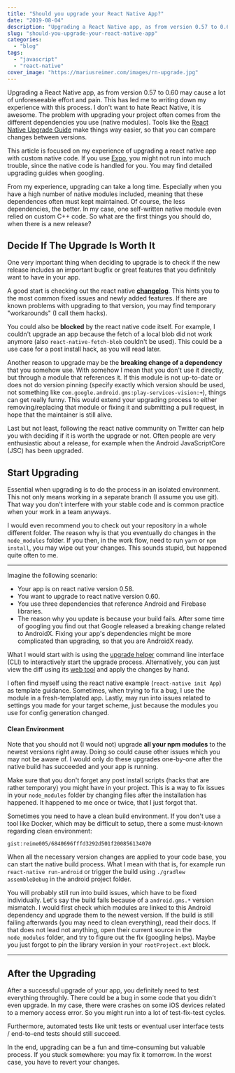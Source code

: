 ```yaml
---
title: "Should you upgrade your React Native App?"
date: "2019-08-04"
description: "Upgrading a React Native app, as from version 0.57 to 0.60 may cause a lot of unforeseeable effort and pain. This has led me to writing down my experience with this process."
slug: "should-you-upgrade-your-react-native-app"
categories:
  - "blog"
tags:
  - "javascript"
  - "react-native"
cover_image: "https://mariusreimer.com/images/rn-upgrade.jpg"
---
```


Upgrading a React Native app, as from version 0.57 to 0.60 may cause a lot of unforeseeable effort and pain. This has led me to writing down my experience with this process. I don't want to hate React Native, it is awesome. The problem with upgrading your project often comes from the different dependencies you use (native modules). Tools like the [React Native Upgrade Guide](https://react-native-community.github.io/upgrade-helper/) make things way easier, so that you can compare changes between versions.

This article is focused on my experience of upgrading a react native app with custom native code. If you use [Expo](https://expo.io), you might not run into much trouble, since the native code is handled for you. You may find detailed upgrading guides when googling.

From my experience, upgrading can take a long time. Especially when you have a high number of native modules included, meaning that these dependences often must kept maintained. Of course, the less dependencies, the better. In my case, one self-written native module even relied on custom C++ code. So what are the first things you should do, when there is a new release?

## Decide If The Upgrade Is Worth It

One very important thing when deciding to upgrade is to check if the new release includes an important bugfix or great features that you definitely want to have in your app.

A good start is checking out the react native [**changelog**](https://github.com/react-native-community/releases/blob/master/CHANGELOG.md). This hints you to the most common fixed issues and newly added features. If there are known problems with upgrading to that version, you may find temporary "workarounds" (I call them hacks).

You could also be **blocked** by the react native code itself. For example, I couldn't upgrade an app because the fetch of a local blob did not work anymore (also `react-native-fetch-blob` couldn't be used). This could be a use case for a post install hack, as you will read later.

Another reason to upgrade may be the **breaking change of a dependency** that you somehow use. With somehow I mean that you don't use it directly, but through a module that references it. If this module is not up-to-date or does not do version pinning (specify exactly which version should be used, not something like `com.google.android.gms:play-services-vision:+`), things can get really funny. This would extend your upgrading process to either removing/replacing that module or fixing it and submitting a pull request, in hope that the maintainer is still alive.

Last but not least, following the react native community on Twitter can help you with deciding if it is worth the upgrade or not. Often people are very enthusiastic about a release, for example when the Android JavaScriptCore (JSC) has been upgraded.

## Start Upgrading

Essential when upgrading is to do the process in an isolated environment. This not only means working in a separate branch (I assume you use git). That way you don't interfere with your stable code and is common practice when your work in a team anyways.

I would even recommend you to check out your repository in a whole different folder. The reason why is that you eventually do changes in the `node_modules` folder. If you then, in the work flow, need to run `yarn` or `npm install`, you may wipe out your changes. This sounds stupid, but happened quite often to me.

* * *

Imagine the following scenario:

- Your app is on react native version 0.58.
- You want to upgrade to react native version 0.60.
- You use three dependencies that reference Android and Firebase libraries.
- The reason why you update is because your build fails. After some time of googling you find out that Google released a breaking change related to AndroidX. Fixing your app's dependencies might be more complicated than upgrading, so that you are AndroidX ready.

What I would start with is using the [upgrade helper](https://github.com/react-native-community/upgrade-helper) command line interface (CLI) to interactively start the upgrade process. Alternatively, you can just view the diff using its [web tool](https://react-native-community.github.io/upgrade-helper/) and apply the changes by hand.

I often find myself using the react native example (`react-native init App`) as template guidance. Sometimes, when trying to fix a bug, I use the module in a fresh-templated app. Lastly, may run into issues related to settings you made for your target scheme, just because the modules you use for config generation changed.

#### Clean Environment

Note that you should not (I would not) upgrade **all your npm modules** to the newest versions right away. Doing so could cause other issues which you may not be aware of. I would only do these upgrades one-by-one after the native build has succeeded and your app is running.

Make sure that you don't forget any post install scripts (hacks that are rather temporary) you might have in your project. This is a way to fix issues in your `node_modules` folder by changing files after the installation has happened. It happened to me once or twice, that I just forgot that.

Sometimes you need to have a clean build environment. If you don't use a tool like Docker, which may be difficult to setup, there a some must-known regarding clean environment:

`gist:reime005/6840696fffd3292d501f200856134070`

When all the necessary version changes are applied to your code base, you can start the native build process. What I mean with that is, for example run `react-native run-android` or trigger the build using `./gradlew assembleDebug` in the android project folder.

You will probably still run into build issues, which have to be fixed individually. Let's say the build fails because of a `android.gms.*` version mismatch. I would first check which modules are linked to this Android dependency and upgrade them to the newest version. If the build is still failing afterwards (you may need to clean everything), read their docs. If that does not lead not anything, open their current source in the `node_modules` folder, and try to figure out the fix (googling helps). Maybe you just forgot to pin the library version in your `rootProject.ext` block.

* * *

## After the Upgrading

After a successful upgrade of your app, you definitely need to test everything throughly. There could be a bug in some code that you didn't even upgrade. In my case, there were crashes on some iOS devices related to a memory access error. So you might run into a lot of test-fix-test cycles.

Furthermore, automated tests like unit tests or eventual user interface tests / end-to-end tests should still succeed.

In the end, upgrading can be a fun and time-consuming but valuable process. If you stuck somewhere: you may fix it tomorrow. In the worst case, you have to revert your changes.
